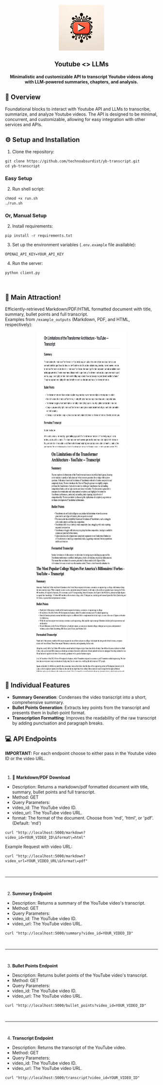 <div align="center">
  <br />
    <img src="resources/youtube_logo.webp" width="150" height="150" />
  <br />
  <h2>Youtube <> LLMs</h2>
  <h4>Minimalistic and customizable API to transcript Youtube videos along with LLM-powered summaries, chapters, and analysis.</h4>
</div>


## 📙 Overview
Foundational blocks to interact with Youtube API and LLMs to transcribe, summarize, and analyze Youtube videos. The API is designed to be minimal, concurrent, and customizable, allowing for easy integration with other services and APIs.
<br />

## ⚙️ Setup and Installation

1. Clone the repository: 
```
git clone https://github.com/technoabsurdist/yb-transcript.git
cd yb-transcript
```

### Easy Setup
2. Run shell script: 
```
chmod +x run.sh
./run.sh
```

### Or, Manual Setup

2. Install requirements: 
```
pip install -r requirements.txt
```
3. Set up the environment variables (`.env.example` file available): 
```
OPENAI_API_KEY=YOUR_API_KEY
```

4. Run the server: 
```
python client.py
```

<br />

## 🎢  Main Attraction!
Efficiently-retrieved Markdown/PDF/HTML formatted document with title, summary, bullet points and full transcript. <br />
Examples from `/example_outputs` (Markdown, PDF, and HTML, respectively):
<br />
<div align="center">
  <img src="resources/example_ss.png" height="380" width="300" />
  <img src="resources/example2_ss.png" height="380" width="300" />
  <img src="resources/example3_ss.png" height="350" width="300">
</div>


## 🧱 Individual Features

* **Summary Generation**: Condenses the video transcript into a short, comprehensive summary.
* **Bullet Points Generation**: Extracts key points from the transcript and presents them in bullet-point format.
* **Transcription Formatting**: Improves the readability of the raw transcript by adding punctuation and paragraph breaks.


## 💻 API Endpoints
**IMPORTANT:** For each endpoint choose to either pass in the Youtube video ID or the video URL. 

<br />

1. 🎢 **Markdown/PDF Download** <br />
* Description: Returns a markdown/pdf formatted document with title, summary, bullet points and full transcript.
* Method: GET
* Query Parameters:
* video_id: The YouTube video ID.
* video_url: The YouTube video URL.
* format: The format of the document. Choose from 'md', 'html', or 'pdf'. (Default: 'md') <br />
```
curl "http://localhost:5000/markdown?video_id=YOUR_VIDEO_ID\&format\=html"
```
Example Request with video URL:
```
curl "http://localhost:5000/markdown?video_url=YOUR_VIDEO_URL\&format\=pdf"
```

<br /> 

----------------

<br /> 

2. **Summary Endpoint** <br />
* Description: Returns a summary of the YouTube video's transcript.
* Method: GET
* Query Parameters:
* video_id: The YouTube video ID.
* video_url: The YouTube video URL. <br />
```
curl "http://localhost:5000/summary?video_id=YOUR_VIDEO_ID"
```

<br /> 

----------------

<br />

3. **Bullet Points Endpoint** <br />
* Description: Returns bullet points of the YouTube video's transcript.
* Method: GET
* Query Parameters:
* video_id: The YouTube video ID.
* video_url: The YouTube video URL. <br />
```
curl "http://localhost:5000/bullet_points?video_id=YOUR_VIDEO_ID"
```

<br />

----------------

<br />

4. **Transcript Endpoint** <br />
* Description: Returns the transcript of the YouTube video.
* Method: GET
* Query Parameters:
* video_id: The YouTube video ID.
* video_url: The YouTube video URL. <br />
```
curl "http://localhost:5000/transcript?video_id=YOUR_VIDEO_ID"
```







